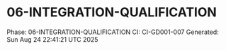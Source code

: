 # 06-INTEGRATION-QUALIFICATION
Phase: 06-INTEGRATION-QUALIFICATION
CI: CI-GD001-007
Generated: Sun Aug 24 22:41:21 UTC 2025
